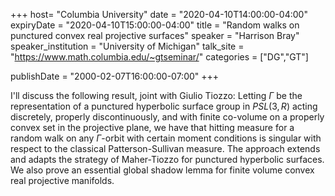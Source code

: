 +++
  host= "Columbia University"
  date = "2020-04-10T14:00:00-04:00"
  expiryDate = "2020-04-10T15:00:00-04:00"
  title = "Random walks on punctured convex real projective surfaces"
  speaker = "Harrison Bray"
  speaker_institution = "University of Michigan"
  talk_site = "https://www.math.columbia.edu/~gtseminar/"
  categories = ["DG","GT"]

  publishDate = "2000-02-07T16:00:00-07:00"
+++

I'll discuss the following result, joint with Giulio Tiozzo: Letting $\Gamma$ be the representation of a punctured hyperbolic surface group in $PSL(3,R)$ acting discretely, properly discontinuously, and with finite co-volume on a properly convex set in the projective plane, we have that hitting measure for a random walk on any $\Gamma$-orbit with certain moment conditions is singular with respect to the classical Patterson-Sullivan measure. The approach extends and adapts the strategy of Maher-Tiozzo for punctured hyperbolic surfaces. We also prove an essential global shadow lemma for finite volume convex real projective manifolds.